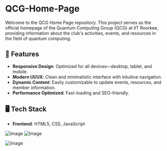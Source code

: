 # QCG-Home-Page
Welcome to the QCG Home Page repository. This project serves as the official homepage of the Quantum Computing Group (QCG) at IIT Roorkee, providing information about the club's activities, events, and resources in the field of quantum computing.

## 🚀 Features  
- **Responsive Design**: Optimized for all devices—desktop, tablet, and mobile.  
- **Modern UI/UX**: Clean and minimalistic interface with intuitive navigation.  
- **Dynamic Content**: Easily customizable to update events, resources, and member information.  
- **Performance Optimized**: Fast-loading and SEO-friendly.  
## 🖥️ Tech Stack
- **Frontend**: HTML5, CSS, JavaScript

![Image](https://github.com/user-attachments/assets/7f238b33-7e03-4781-9ac1-6c0e95232cdc)
![Image](https://github.com/user-attachments/assets/bba522c5-229e-4334-98c9-4ec09fb81ccb)

![Image](https://github.com/user-attachments/assets/f5d523dc-637c-4635-816d-d016c118223c)
